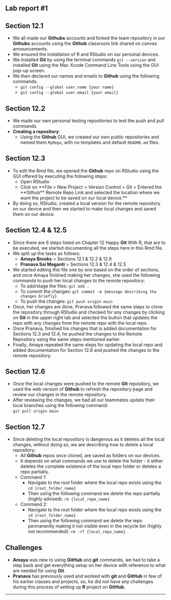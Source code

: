 
<!-- README.md is generated from README.Rmd. Please edit the README.Rmd file -->

## Lab report \#1

## Section 12.1

- We all made our **Githubs** accounts and forked the team repository in
  our **Githubs** accounts using the **Github** classroom link shared on
  canvas announcements.
- We ensured the installation of R and RStudio on our personal devices.
- We installed **Git** by using the terminal commands `git --version`
  and installed **Git** using the Mac Xcode Command Line Tools using the
  GUI pop-up screen.
- We then declared our names and emails to **Github** using the
  following commands:
  - `git config --global user.name {your name}`
  - `git config --global user.email {your email}`

## Section 12.2

- We made our own personal testing repositories to test the push and
  pull commands.
- **Creating a repository**:
  - Using the **Github** GUI, we created our own public repositories and
    named them `MyRepo`, with no templates and default `README.md`
    files.

## Section 12.3

- To edit the Rmd file, we opened the **Github** repo on RStudio using
  the GUI offered by executing the following steps:
  - Open RStudio
  - Click on **File \> New Project \> Version Control \> Git \> Entered
    the **Github\*\* Remote Repo Link and selected the location where we
    want the project to be saved on our local device.\*\*
- By doing so, RStudio, created a local version for the remote
  repository on our device and then we started to make local changes and
  saved them on our device.

## Section 12.4 & 12.5

- Since there are 6 steps listed on Chapter 12 Happy **Git** With R,
  that are to be executed, we started documenting all the steps here in
  this Rmd file.
- We split up the tasks as follows:
  - **Amaya Brooks** \> Sections 12.1 & 12.2 & 12.6
  - **Pranava Sai Maganti** \> Sections 12.3 & 12.4 & 12.5
- We started editing this file one by one based on the order of
  sections, and once Amaya finished making her changes, she used the
  following commands to push her local changes to the remote repository:
  - To add/stage the files: `git add .`
  - To commit the changes:
    `git commit -m {message describing the changes briefly}`
  - To push the changes: `git push origin main`
- Once, her changes are done, Pranava followed the same steps to clone
  the repository through RStudio and checked for any changes by clicking
  on **Git** in the upper right tab and selected the button that updates
  the repo with any changes from the remote repo with the local repo.
- Once Pranava, finished his changes that is added documentation for
  Sections 12.3 and 12.4, he pushed the changes to the Remote Repository
  using the same steps mentioned earlier.
- Finally, Amaya repeated the same steps for updating the local repo and
  added documentation for Section 12.6 and pushed the changes to the
  remote repository.

## Section 12.6

- Once the local changes were pushed to the remote **Git** repository,
  we used the web version of **Github** to refresh the repository page
  and review our changes in the remote repository.
- After reviewing the changes, we had all our teammates update their
  local branches using the following command:  
  `git pull origin main`

## Section 12.7

- Since deleting the local repository is dangerous as it deletes all the
  local changes, without doing so, we are describing how to delete a
  local repository:
  - All **Github** repos once cloned, are saved as folders on our
    devices.
  - It depends on what commands we use to delete the folder - it either
    deletes the complete existence of the local repo folder or deletes a
    repo partially.
  - Command 1:
    - Navigate to the root folder where the local repo exists using the
      `cd {root_folder_name}`
    - Then using the following command we delete the repo partially
      (highly advised): `rm {local_repo_name}`
  - Command 2:
    - Navigate to the root folder where the local repo exists using the
      `cd {root_folder_name}`
    - Then using the following command we delete the repo permanently
      making it not visible even in the recycle bin (highly not
      recommended): `rm -rf {local_repo_name}`.

## Challenges

- **Amaya** was new to using **GitHub** and **git** commands, we had to
  take a step back and get everything setup on her device with reference
  to what are needed for using **Git**.
- **Pranava** has previously used and worked with **git** and **GitHub**
  in few of his earlier classes and projects, so, he did not have any
  challenges during this process of setting up **R** project on
  **GitHub**.

------------------------------------------------------------------------

